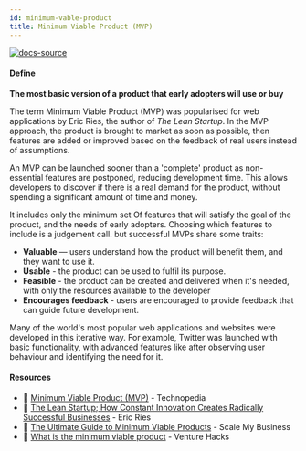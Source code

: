 ```yaml
---
id: minimum-vable-product
title: Minimum Viable Product (MVP)
---
```


[![docs-source](https://img.shields.io/badge/SRC-UX%20Companion-blue)](https://play.google.com/store/apps/details?id=com.cyberduck.uxcompanion)

#### Define

**The most basic version of a product that early adopters will use or buy**

The term Minimum Viable Product (MVP) was popularised for web applications by Eric Ries, the author of *The Lean Startup*. In the MVP approach, the product is brought to market as soon as possible, then features are added or improved based on the feedback of real users instead of assumptions.

An MVP can be launched sooner than a 'complete' product as non- essential features are postponed, reducing development time. This allows developers to discover if there is a real demand for the product, without spending a significant amount of time and money.

It includes only the minimum set Of features that will satisfy the goal of the product, and the needs of early adopters. Choosing which features to include is a judgement call. but successful MVPs share some traits:

* **Valuable** — users understand how the product will benefit them, and they want to use it.
* **Usable** - the product can be used to fulfil its purpose.
* **Feasible** - the product can be created and delivered when it's needed, with only the resources available to the developer
* **Encourages feedback** - users are encouraged to provide feedback that can guide future development.

Many of the world's most popular web applications and websites were developed in this iterative way. For example, Twitter was launched with basic functionality, with advanced features like after observing user behaviour and identifying the need for it.

#### Resources

* 📃 [Minimum Viable Product (MVP)](https://amanmittal.me) - Technopedia
* 📘 [The Lean Startup; How Constant Innovation Creates Radically Successful Businesses](https://amanmittal.me) - Eric Ries
* 📃 [The Ultimate Guide to Minimum Viable Products](https://amanmittal.me) - Scale My Business
* 📃 [What is the minimum viable product](https://amanmittal.me) - Venture Hacks